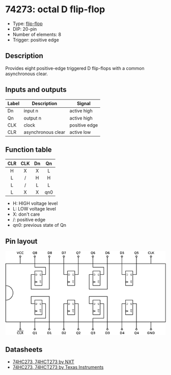 # 74273: octal D flip-flop

- Type: [flip-flop](flip_flops.md)
- DIP: 20-pin
- Number of elements: 8
- Trigger: positive edge

## Description

Provides eight positive-edge triggered D flip-flops with a common asynchronous clear.

## Inputs and outputs

| Label | Description        | Signal        |
|:----- | ------------------ | ------------- |
| Dn    | input n            | active high   |
| Qn    | output n           | active high   |
| CLK   | clock              | positive edge |
| CLR   | asynchronous clear | active low    |

## Function table

|CLR  | CLK | Dn  | Qn  |
|:---:|:---:|:---:|:---:|
| H   | X   | X   | L   |
| L   | /   | H   | H   |
| L   | /   | L   | L   |
| L   | X   | X   | qn0 |

- H: HIGH voltage level
- L: LOW voltage level
- X: don't care
- /: positive edge
- qn0: previous state of Qn

## Pin layout

![](../dia/74273-dip.png)

## Datasheets

- [74HC273, 74HCT273 by NXT](http://www.nxp.com/documents/data_sheet/74HC_HCT273.pdf)
- [74HC273, 74HCT273 by Texas Instruments](http://www.ti.com/lit/ds/symlink/cd74hc273.pdf)
